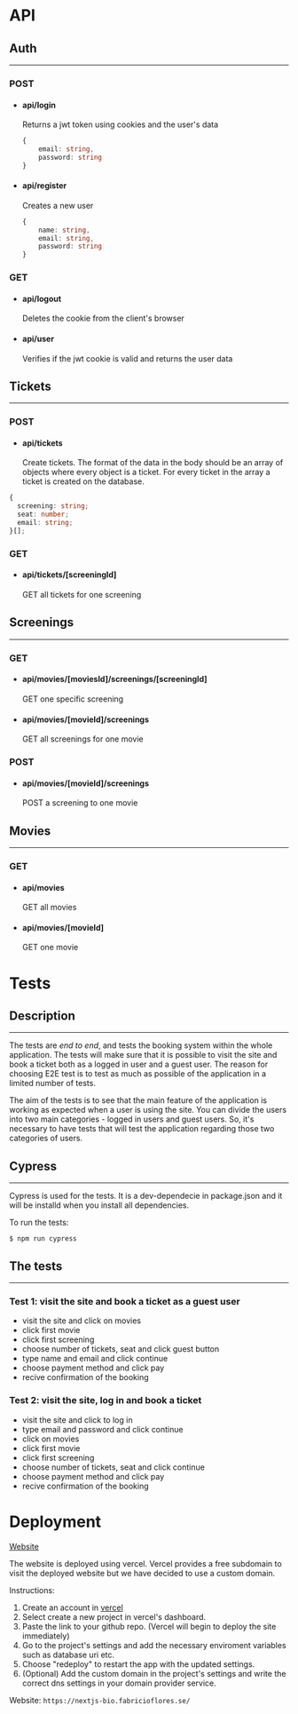 # API

## **Auth**

---

### POST

- #### api/login

  Returns a jwt token using cookies and the user's data

  ```ts
  {
      email: string,
      password: string
  }

  ```

- #### api/register

  Creates a new user

  ```ts
  {
      name: string,
      email: string,
      password: string
  }

  ```

### GET

- #### api/logout
  Deletes the cookie from the client's browser
- #### api/user
  Verifies if the jwt cookie is valid and returns the user data

## **Tickets**

---

### POST

- #### api/tickets

  Create tickets. The format of the data in the body should be an array of objects where every object is a ticket. For every ticket in the array a ticket is created on the database.

<!-- prettier-ignore-start -->
  ```ts
  {
  	screening: string;
  	seat: number;
  	email: string;
  }[];
  ```
<!-- prettier-ignore-end -->

### GET

- #### api/tickets/[screeningId]
  GET all tickets for one screening

## **Screenings**

---

### GET

- #### api/movies/[moviesId]/screenings/[screeningId]

  GET one specific screening

- #### api/movies/[movieId]/screenings
  GET all screenings for one movie

### POST

- #### api/movies/[movieId]/screenings
  POST a screening to one movie

## **Movies**

---

### GET

- #### api/movies

  GET all movies

- #### api/movies/[movieId]
  GET one movie

# Tests

## **Description**

---

The tests are _end to end_, and tests the booking system within the whole application. The tests will make sure that it is possible to visit the site and book a ticket both as a logged in user and a guest user. The reason for choosing E2E test is to test as much as possible of the application in a limited number of tests.

The aim of the tests is to see that the main feature of the application is working as expected when a user is using the site. You can divide the users into two main categories - logged in users and guest users. So, it's necessary to have tests that will test the application regarding those two categories of users.

## **Cypress**

---

Cypress is used for the tests. It is a dev-dependecie in package.json and it will be installd when you install all dependencies.

To run the tests:

```
$ npm run cypress
```

## **The tests**

---

### Test 1: visit the site and book a ticket as a guest user

- visit the site and click on movies
- click first movie
- click first screening
- choose number of tickets, seat and click guest button
- type name and email and click continue
- choose payment method and click pay
- recive confirmation of the booking

### Test 2: visit the site, log in and book a ticket

- visit the site and click to log in
- type email and password and click continue
- click on movies
- click first movie
- click first screening
- choose number of tickets, seat and click continue
- choose payment method and click pay
- recive confirmation of the booking

# Deployment
[Website](https://nextjs-bio.fabricioflores.se/)

The website is deployed using vercel. Vercel provides a free subdomain to visit the deployed website but we have decided to use a custom domain.

Instructions:
1. Create an account in [vercel](https://vercel.com/)
2. Select create a new project in vercel's dashboard.
3. Paste the link to your github repo. (Vercel will begin to deploy the site immediately)
4. Go to the project's settings and add the necessary enviroment variables such as database uri etc.
5. Choose "redeploy" to restart the app with the updated settings.
6. (Optional) Add the custom domain in the project's settings and write the correct dns settings in your domain provider service.

Website:
`https://nextjs-bio.fabricioflores.se/`
